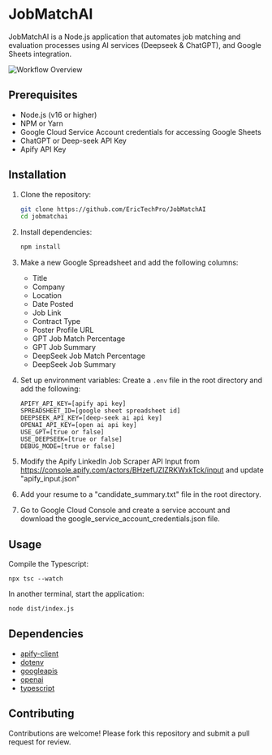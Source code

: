 # JobMatchAI

JobMatchAI is a Node.js application that automates job matching and evaluation processes using AI services (Deepseek & ChatGPT), and Google Sheets integration.

![Workflow Overview](./JobMatchAI-v1.png "Automated Job Search Workflow")

## Prerequisites

- Node.js (v16 or higher)
- NPM or Yarn
- Google Cloud Service Account credentials for accessing Google Sheets
- ChatGPT or Deep-seek API Key
- Apify API Key

## Installation

1. Clone the repository:

   ```bash
   git clone https://github.com/EricTechPro/JobMatchAI
   cd jobmatchai
   ```

2. Install dependencies:

   ```bash
   npm install
   ```
1. Make a new Google Spreadsheet and add the following columns:
   - Title
   - Company
   - Location
   - Date Posted
   - Job Link
   - Contract Type
   - Poster Profile URL
   - GPT Job Match Percentage
   - GPT Job Summary
   - DeepSeek Job Match Percentage
   - DeepSeek Job Summary

3. Set up environment variables:
   Create a `.env` file in the root directory and add the following:

   ```env
   APIFY_API_KEY=[apify api key]
   SPREADSHEET_ID=[google sheet spreadsheet id]
   DEEPSEEK_API_KEY=[deep-seek ai api key]
   OPENAI_API_KEY=[open ai api key]
   USE_GPT=[true or false]
   USE_DEEPSEEK=[true or false]
   DEBUG_MODE=[true or false]
   ```

4. Modify the Apify LinkedIn Job Scraper API Input from https://console.apify.com/actors/BHzefUZlZRKWxkTck/input and update "apify_input.json"

1. Add your resume to a "candidate_summary.txt" file in the root directory.

1. Go to Google Cloud Console and create a service account and download the google_service_account_credentials.json file.

## Usage

Compile the Typescript:

```
npx tsc --watch
```

In another terminal, start the application:

```bash
node dist/index.js
```

## Dependencies

- [apify-client](https://www.npmjs.com/package/apify-client)
- [dotenv](https://www.npmjs.com/package/dotenv)
- [googleapis](https://www.npmjs.com/package/googleapis)
- [openai](https://www.npmjs.com/package/openai)
- [typescript](https://www.npmjs.com/package/typescript)

## Contributing

Contributions are welcome! Please fork this repository and submit a pull request for review.

